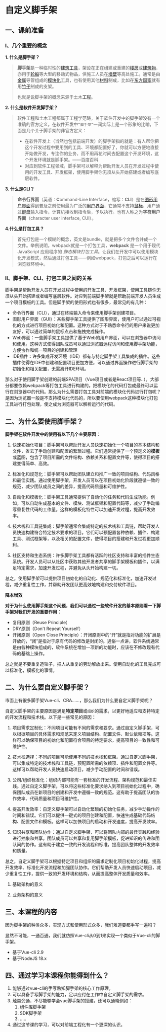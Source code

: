 # 自定义脚手架



## 一、课前准备

### I、几个重要的概念

**1. 什么是脚手架？**

> **脚手架**是一种临时性的[建筑](https://zh.wikipedia.org/wiki/建築)[工具](https://zh.wikipedia.org/wiki/工具)，架设在正在组建或重建的[楼房](https://zh.wikipedia.org/wiki/房屋)或[建筑物](https://zh.wikipedia.org/wiki/建築物)，亦用于[轮船](https://zh.wikipedia.org/wiki/輪船)等大型的移动式物品，供施工人员在[墙壁](https://zh.wikipedia.org/wiki/墙壁)等高处施工。通常是由[金属](https://zh.wikipedia.org/wiki/金屬)导管组成的[模块化](https://zh.wikipedia.org/wiki/模块化)工具，也有使用其他[材料](https://zh.wikipedia.org/wiki/材料)制成，比如在[东方国家](https://zh.wikipedia.org/wiki/東方世界)就有用[竹子](https://zh.wikipedia.org/wiki/竹子)制成的支架。
>
> 也就是说脚手架的概念来源于土木**工程**。

**2. 什么是软件开发脚手架？**

> 软件工程和土木工程都属于工程学范畴，关于软件开发中的脚手架没有一个准确的官方定义，在软件开发中`“脚手架”`一词实际上是一个形象的比喻，下面是几个关于脚手架的非官方定义：
>
> + 在软件开发上（当然也包括前端开发）的脚手架指的就是：有人帮你把这个开发过程中要用到的工具、环境都配置好了，你就可以方便地直接开始做开发，专注你的业务，而不用再花时间去配置这个开发环境，这个开发环境就是脚手架。——百度百科
> + 对应到软件工程领域，脚手架可以解释为帮助开发人员在开发过程中使用的开发工具、开发框架，使用脚手架你无须从头开始搭建或者编写底层软件。

**3. 什么是CLI？**

> **命令行界面**（英语：**C**ommand-**L**ine **I**nterface，缩写：**CLI**）是在[图形用户界面](https://zh.wikipedia.org/wiki/图形用户界面)得到普及之前使用最为广泛的[用户界面](https://zh.wikipedia.org/wiki/用户界面)，它通常不支持[鼠标](https://zh.wikipedia.org/wiki/鼠标)，用户通过[键盘](https://zh.wikipedia.org/wiki/键盘)输入指令，计算机接收到指令后，予以执行。也有人称之为**字符用户界面**（character user interface, CUI）。

**4.什么是打包工具？**

> 首先打包是一个模糊的概念，英文是bundle，就是把多个文件合并成一个文件。举例说明，webpack就是一个打包工具，**webpack** 是一个用于现代 JavaScript 应用程序的 *静态模块打包工具*。让我们在开发中可以使用模块化开发模式，然后通过打包工具——例如webpack，打包之后可以运行在浏览器环境中。



### II、脚手架、CLI、打包工具之间的关系

脚手架是帮助开发人员在开发过程中使用的开发工具、开发框架，使用工具链你无须从头开始搭建或者编写底层软件。对应到前端脚手架就是帮助前端开发人员生成一个项目模板的工具。但是脚手架的使用形式也有很多，最常见的有几种：

+ 命令行界面（CLI），通过在终端输入命令来使用脚手架创建项目。
+ 图形用户界面（GUI）：某些脚手架工具提供了图形界面，使用户可以通过可视化的方式进行项目初始化和配置。这种方式对于不熟悉命令行的用户来说更加友好，可以通过简单的鼠标点击和拖拽完成操作。
+ Web界面：一些脚手架工具提供了基于Web的用户界面，可以在浏览器中访问和使用。这种方式使得团队成员可以通过浏览器远程访问和使用脚手架功能，方便协作和统一项目的创建和管理
+ IDE插件：许多集成开发环境（IDE）都有与特定脚手架工具集成的插件。这些插件使得在IDE中创建和配置项目更加方便，可以通过界面操作进行脚手架的初始化和相关配置，无需离开IDE环境。

那么对于使用脚手架创建的前端SPA项目（Vue项目或者是React项目等..），大部分都要依赖webpack等打包工具进行构建的，把模块化的代码打包成最终可以运行在浏览器中的代码。那么为什么需要打包工具对前端的模块化代码进行打包呢？是因为浏览器一般是不支持模块化代码的，所以要使用webpack这种模块化打包工具进行打包处理，使之成为浏览器可以解析运行的代码。



## 二、为什么要使用脚手架？

**脚手架在软件开发中的使用有以下几个主要原因：**

1. 快速初始化项目：脚手架可以帮助开发人员快速初始化一个项目的基本结构和文件，省去了手动创建和配置的繁琐过程。它们通常提供了一个预定义的**模板**或蓝图，包含了项目所需的文件结构、依赖关系和配置文件等，使得项目的搭建变得简单、高效。

2. 标准化和规范化：脚手架可以帮助团队建立和推广一致的项目结构、代码风格和最佳实践。通过使用脚手架，开发人员可以在项目初始化阶段就遵循一致的规范，减少团队成员之间的差异，提高代码质量和可维护性。

3. 自动化和模板化：脚手架工具通常提供了自动化的任务和代码生成功能。例如，可以自动生成基本的文件、模块、测试框架和配置代码等，减少了手动编写重复性代码的工作量。这样的模板化特性可以加速开发过程，提高开发效率。

4. 技术栈和工具链集成：脚手架通常会集成特定的技术栈和工具链，帮助开发人员快速构建符合特定技术要求的项目。它们可以预配置各种依赖、插件、构建工具、测试框架等，以及相关的配置文件，使得项目的搭建和开发过程更加顺利。

5. 社区支持和生态系统：许多脚手架工具都有活跃的社区支持和丰富的插件生态系统。开发人员可以从社区中获取其他开发者共享的脚手架模板和插件，以满足特定需求，加速开发过程，并避免从头开始构建一切。

总之，使用脚手架可以提供项目初始化的自动化、规范化和标准化，加速开发过程，减少重复性工作，并帮助开发团队更高效地构建和交付软件项目。

**降本增效**

**对于为什么使用脚手架这个问题，我们可以通过一些软件开发的基本原则看一下脚手架对我们开发的重要作用：**

+ 复用原则（Reuse Principle）
+ DRY原则（Don't Repeat Yourself）
+ 开闭原则（Open Close Principle）：开闭原则中的“开”就是指对功能的扩展是开放的，“闭”是指对于原有代码的修改是封闭的。通俗一点讲，软件系统通常是由各种模块组成的，软件系统在增加一项新的功能时，应该在不修改现有代码的基础上操作。

总之就是不要重复造轮子，把人从重复的劳动解放出来。使用自动化的工具完成可以标准化，模板化的事情。



## 二、为什么要自定义脚手架？

市面上有很多脚手架Vue-cli、CRA......，那么我们为什么要自定义脚手架呢？

自定义脚手架的主要原因是满足**特定项目**或`组织`的需求，以更好地适应和支持特定的开发流程和技术栈。以下是一些常见的原因：

1. 项目需求定制化：不同项目可能有不同的需求和要求。通过自定义脚手架，可以根据项目的具体需求和规范来定义项目结构、配置文件、默认依赖项等。这样可以确保项目的初始化和配置符合项目的特定要求，提高项目的一致性和可维护性。

2. 技术栈选择：不同的项目可能使用不同的技术栈和框架。通过自定义脚手架，可以集成特定的技术栈和工具链，预配置所需的依赖项、插件和配置文件等。这样可以帮助开发人员快速启动项目，减少手动配置的时间和错误。

3. 公司/组织标准化：组织内部可能有一套标准的开发流程、架构规范和最佳实践。通过自定义脚手架，可以将这些标准化要求纳入到项目初始化过程中，确保团队成员在新项目的创建和开发中遵循一致的规范。这有助于提高团队的协作效率、代码质量和项目可维护性。

4. 提高开发效率：自定义脚手架可以自动化繁琐的初始化任务，减少手动操作的时间和错误。它们可以提供一键式的项目创建和配置，快速生成基础代码结构、配置文件和模板。这样可以加快项目的启动和开发速度，提高开发效率。

5. 知识共享和团队协作：通过自定义脚手架，可以将团队内部的最佳实践和经验进行抽象和共享。团队成员可以共享和复用脚手架模板，促进知识的传递和团队间的协作。这有助于建立一致的开发流程和标准，提高团队整体的开发效率和质量。

总之，自定义脚手架可以根据特定项目和组织的需求定制化项目初始化过程，提高开发效率、标准化开发流程和加强团队协作。它们帮助开发人员快速启动项目，减少重复性工作，提供一致的开发环境和结构，从而提高整体开发质量和效率。

1. 基础架构的意义

2. 业务架构的意义



## 三、本课程的内容

因为脚手架的种类众多，实现方式和使用形式众多，我们难道要都手写一遍吗？

显然不可能，一通百通，我们就仿照Vue-cli从0到1来实现一个类似于Vue-cli的脚手架。

+ 基于Vue-cli 2.9
+ 基于NodeJS 18.x



## 四、通过学习本课程你能得到什么？

1. 能够通过vue-cli的手写熟知脚手架的核心工作原理。
2. 可以具备手写脚手架的能力，足以应付在工作中自定义脚手架的需求。
3. 触类旁通，不尽能够学会vue脚手架的搭建，还可以通晓例如：
   1. 组件库脚手架
   2. SDK脚手架
   3. .....
4. 通过这节课的学习，可以对前端工程化有一个更深的认识。





























